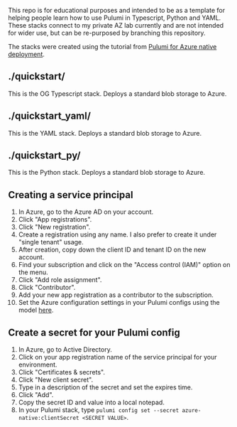 This repo is for educational purposes and intended to be as a template for helping people learn how to use Pulumi in Typescript, Python and YAML. These stacks connect to my private AZ lab currently and are not intended for wider use, but can be re-purposed by branching this repository.

The stacks were created using the tutorial from [Pulumi for Azure native deployment](https://www.pulumi.com/docs/get-started/azure/begin/).

## ./quickstart/

This is the OG Typescript stack. Deploys a standard blob storage to Azure.

## ./quickstart_yaml/

This is the YAML stack. Deploys a standard blob storage to Azure.

## ./quickstart_py/

This is the Python stack. Deploys a standard blob storage to Azure.

## Creating a service principal

1. In Azure, go to the Azure AD on your account.
2. Click "App registrations".
3. Click "New registration".
4. Create a registration using any name. I also prefer to create it under "single tenant" usage.
5. After creation, copy down the client ID and tenant ID on the new account.
6. Find your subscription and click on the "Access control (IAM)" option on the menu.
7. Click "Add role assignment".
8. Click "Contributor".
9. Add your new app registration as a contributor to the subscription.
10. Set the Azure configuration settings in your Pulumi configs using the model [here](https://www.pulumi.com/registry/packages/azure-native/installation-configuration/#make-tokens-available-to-pulumi).

## Create a secret for your Pulumi config
1. In Azure, go to Active Directory.
2. Click on your app registration name of the service principal for your environment.
3. Click "Certificates & secrets".
4. Click "New client secret".
5. Type in a description of the secret and set the expires time.
6. Click "Add".
7. Copy the secret ID and value into a local notepad.
8. In your Pulumi stack, type `pulumi config set --secret azure-native:clientSecret <SECRET VALUE>`.